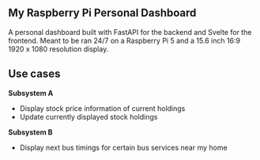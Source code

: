 ## My Raspberry Pi Personal Dashboard

A personal dashboard built with FastAPI for the backend and Svelte for the frontend. Meant to be ran 24/7 on a Raspberry Pi 5 and a 15.6 inch 16:9 1920 x 1080 resolution display.

## Use cases

**Subsystem A**

- Display stock price information of current holdings
- Update currently displayed stock holdings

**Subsystem B**

- Display next bus timings for certain bus services near my home
